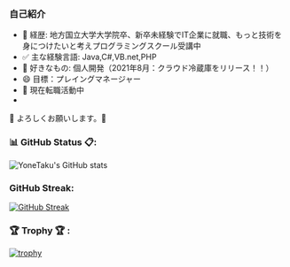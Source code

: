 ### 自己紹介

- 💬 経歴: 地方国立大学大学院卒、新卒未経験でIT企業に就職、もっと技術を身につけたいと考えプログラミングスクール受講中
- ✅ 主な経験言語: Java,C#,VB.net,PHP
- 🥰 好きなもの: 個人開発（2021年8月：クラウド冷蔵庫をリリース！！）
- 😄 目標：プレイングマネージャー
- 😤 現在転職活動中
- 

🙇 よろしくお願いします。🙇

### 📊 GitHub Status 📋:
![YoneTaku's GitHub stats](https://github-readme-stats.vercel.app/api?custom_title=YoneTaku's%20GitHub%20Status&username=yonetaku0519&count_private=true&show_icons=true&theme=radical)



### GitHub Streak:
[![GitHub Streak](http://github-readme-streak-stats.herokuapp.com?user=yonetaku0519&theme=onedark_duo)](https://git.io/streak-stats)


### 🏆 Trophy 🏆 :

[![trophy](https://github-profile-trophy.vercel.app/?username=yoshinori-koide&no-frame=true&theme=onedark&row=2&column=4)](https://github.com/ryo-ma/github-profile-trophy)

